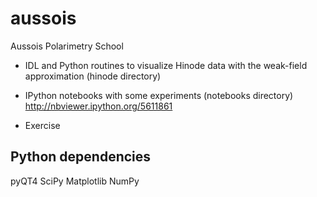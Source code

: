 aussois
=======

Aussois Polarimetry School

- IDL and Python routines to visualize Hinode data with the weak-field approximation (hinode directory)

- IPython notebooks with some experiments (notebooks directory) http://nbviewer.ipython.org/5611861

- Exercise

Python dependencies
------------
pyQT4
SciPy
Matplotlib
NumPy
